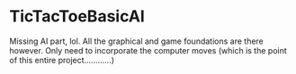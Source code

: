 # TicTacToeBasicAI

Missing AI part, lol. All the graphical and game foundations are there however. Only need to incorporate the computer moves (which is the point of this entire project............)
